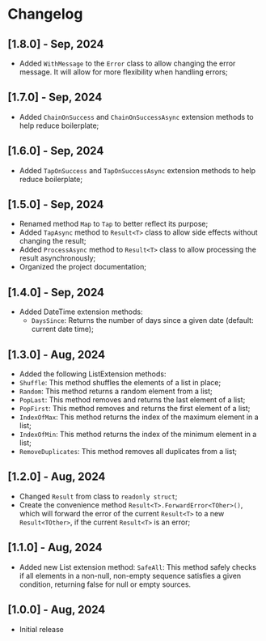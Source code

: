 # Changelog

## [1.8.0] - Sep, 2024
- Added `WithMessage` to the `Error` class to allow changing the error message. It will allow for more flexibility when 
handling errors;

## [1.7.0] - Sep, 2024
- Added `ChainOnSuccess` and `ChainOnSuccessAsync` extension  methods to help reduce boilerplate;

## [1.6.0] - Sep, 2024
- Added `TapOnSuccess` and `TapOnSuccessAsync` extension  methods to help reduce boilerplate;

## [1.5.0] - Sep, 2024
- Renamed method `Map` to `Tap` to better reflect its purpose;
- Added `TapAsync` method to `Result<T>` class to allow side effects without changing the result;
- Added `ProcessAsync` method to `Result<T>` class to allow processing the result asynchronously;
- Organized the project documentation;

## [1.4.0] - Sep, 2024
- Added DateTime extension methods:
  - `DaysSince`: Returns the number of days since a given date (default: current date time);

## [1.3.0] - Aug, 2024
-  Added the following ListExtension methods:
  - `Shuffle`: This method shuffles the elements of a list in place;
  - `Random`: This method returns a random element from a list;
  - `PopLast`: This method removes and returns the last element of a list;
  - `PopFirst`: This method removes and returns the first element of a list;
  - `IndexOfMax`: This method returns the index of the maximum element in a list;
  - `IndexOfMin`: This method returns the index of the minimum element in a list;
  - `RemoveDuplicates`: This method removes all duplicates from a list;

## [1.2.0] - Aug, 2024
- Changed `Result` from class to `readonly struct`;
- Create the convenience method `Result<T>.ForwardError<TOher>()`, which will forward the error of the current 
`Result<T>` to a new `Result<TOther>`, if the current `Result<T>` is an error;

## [1.1.0] - Aug, 2024
- Added new List extension method: `SafeAll`: This method safely checks if all elements in a non-null, non-empty 
sequence satisfies a given condition, returning false for null or empty sources.

## [1.0.0] - Aug, 2024
- Initial release
